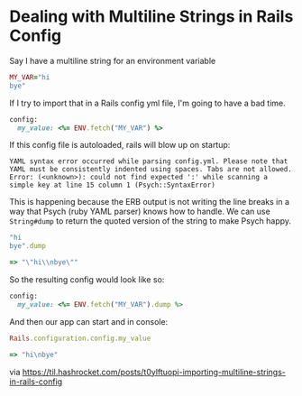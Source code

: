 # Dealing with Multiline Strings in Rails Config

Say I have a multiline string for an environment variable

``` ruby
MY_VAR="hi
bye"
```

If I try to import that in a Rails config yml file, I'm going to have a bad time.

``` ruby
config:
  my_value: <%= ENV.fetch("MY_VAR") %>
```

If this config file is autoloaded, rails will blow up on startup:

```
YAML syntax error occurred while parsing config.yml. Please note that YAML must be consistently indented using spaces. Tabs are not allowed. Error: (<unknown>): could not find expected ':' while scanning a simple key at line 15 column 1 (Psych::SyntaxError)
```

This is happening because the ERB output is not writing the line breaks in a way that Psych (ruby YAML parser) knows how to handle. We can use `String#dump` to return the quoted version of the string to make Psych happy.

``` ruby
"hi
bye".dump

=> "\"hi\\nbye\""
```

So the resulting config would look like so:

``` ruby
config:
  my_value: <%= ENV.fetch("MY_VAR").dump %>
```

And then our app can start and in console:

``` ruby
Rails.configuration.config.my_value

=> "hi\nbye"
```

via https://til.hashrocket.com/posts/t0ylftuopi-importing-multiline-strings-in-rails-config
